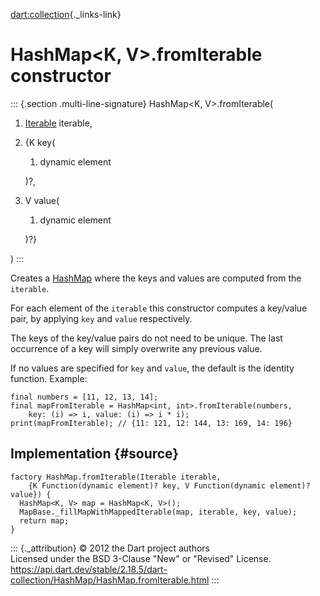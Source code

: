 [dart:collection](../../dart-collection/dart-collection-library){._links-link}

HashMap\<K, V\>.fromIterable constructor
========================================

::: {.section .multi-line-signature}
HashMap\<K, V\>.fromIterable(

1.  [Iterable](../../dart-core/iterable-class) iterable,
2.  {K key(
    1.  dynamic element

    )?,
3.  V value(
    1.  dynamic element

    )?}

)
:::

Creates a [HashMap](../hashmap-class) where the keys and values are
computed from the `iterable`.

For each element of the `iterable` this constructor computes a key/value
pair, by applying `key` and `value` respectively.

The keys of the key/value pairs do not need to be unique. The last
occurrence of a key will simply overwrite any previous value.

If no values are specified for `key` and `value`, the default is the
identity function. Example:

``` {.language-dart data-language="dart"}
final numbers = [11, 12, 13, 14];
final mapFromIterable = HashMap<int, int>.fromIterable(numbers,
    key: (i) => i, value: (i) => i * i);
print(mapFromIterable); // {11: 121, 12: 144, 13: 169, 14: 196}
```

Implementation {#source}
--------------

``` {.language-dart data-language="dart"}
factory HashMap.fromIterable(Iterable iterable,
    {K Function(dynamic element)? key, V Function(dynamic element)? value}) {
  HashMap<K, V> map = HashMap<K, V>();
  MapBase._fillMapWithMappedIterable(map, iterable, key, value);
  return map;
}
```

::: {._attribution}
© 2012 the Dart project authors\
Licensed under the BSD 3-Clause \"New\" or \"Revised\" License.\
<https://api.dart.dev/stable/2.18.5/dart-collection/HashMap/HashMap.fromIterable.html>
:::
